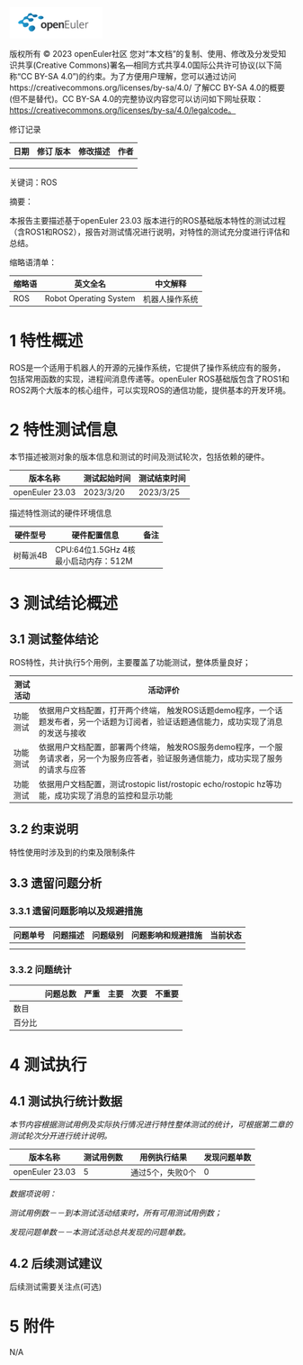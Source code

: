 ![avatar](../../images/openEuler.png)


版权所有 © 2023  openEuler社区
 您对“本文档”的复制、使用、修改及分发受知识共享(Creative Commons)署名—相同方式共享4.0国际公共许可协议(以下简称“CC BY-SA 4.0”)的约束。为了方便用户理解，您可以通过访问https://creativecommons.org/licenses/by-sa/4.0/ 了解CC BY-SA 4.0的概要 (但不是替代)。CC BY-SA 4.0的完整协议内容您可以访问如下网址获取：https://creativecommons.org/licenses/by-sa/4.0/legalcode。

修订记录

| 日期 | 修订   版本 | 修改描述 | 作者 |
| ---- | ----------- | -------- | ---- |
|      |             |          |      |
|      |             |          |      |
|      |             |          |      |

 关键词：ROS

 

摘要：

 本报告主要描述基于openEuler 23.03 版本进行的ROS基础版本特性的测试过程（含ROS1和ROS2），报告对测试情况进行说明，对特性的测试充分度进行评估和总结。

缩略语清单：

| 缩略语 | 英文全名 | 中文解释 |
| ------ | -------- | -------- |
| ROS    | Robot Operating System         |机器人操作系统          |

# 1     特性概述

ROS是一个适用于机器人的开源的元操作系统，它提供了操作系统应有的服务，包括常用函数的实现，进程间消息传递等。openEuler ROS基础版包含了ROS1和ROS2两个大版本的核心组件，可以实现ROS的通信功能，提供基本的开发环境。

# 2     特性测试信息

本节描述被测对象的版本信息和测试的时间及测试轮次，包括依赖的硬件。

| 版本名称 | 测试起始时间 | 测试结束时间 |
| -------- | ------------ | ------------ |
| openEuler 23.03            |  2023/3/20            |     2023/3/25         |

描述特性测试的硬件环境信息

| 硬件型号 | 硬件配置信息 | 备注 |
| -------- | ------------ | ---- |
|   树莓派4B       |   CPU:64位1.5GHz 4核<br>最小启动内存：512M|      |

# 3     测试结论概述

## 3.1   测试整体结论

ROS特性，共计执行5个用例，主要覆盖了功能测试，整体质量良好；

| 测试活动 | 活动评价 |
| -------- | ------------ |
| 功能测试 | 依据用户文档配置，打开两个终端， 触发ROS话题demo程序，一个话题发布者，另一个话题为订阅者，验证话题通信能力，成功实现了消息的发送与接收|
| 功能测试 | 依据用户文档配置，部署两个终端， 触发ROS服务demo程序，一个服务请求者，另一个为服务应答者，验证服务通信能力，成功实现了服务的请求与应答|
| 功能测试 | 依据用户文档配置，测试rostopic list/rostopic echo/rostopic hz等功能，成功实现了消息的监控和显示功能|

## 3.2   约束说明

特性使用时涉及到的约束及限制条件

## 3.3   遗留问题分析

### 3.3.1 遗留问题影响以及规避措施

| 问题单号 | 问题描述 | 问题级别 | 问题影响和规避措施 | 当前状态 |
| -------- | -------- | -------- | ------------------ | -------- |
|          |          |          |                    |          |
|          |          |          |                    |          |

### 3.3.2 问题统计

|        | 问题总数 | 严重 | 主要 | 次要 | 不重要 |
| ------ | -------- | ---- | ---- | ---- | ------ |
| 数目   |          |      |      |      |        |
| 百分比 |          |      |      |      |        |

# 4     测试执行

## 4.1   测试执行统计数据

*本节内容根据测试用例及实际执行情况进行特性整体测试的统计，可根据第二章的测试轮次分开进行统计说明。*

| 版本名称 | 测试用例数 | 用例执行结果 | 发现问题单数 |
| -------- | ---------- | ------------ | ------------ |
|  openEuler 23.03         |      5     |     通过5个，失败0个         |           0   |

*数据项说明：*

*测试用例数－－到本测试活动结束时，所有可用测试用例数；*

*发现问题单数－－本测试活动总共发现的问题单数。*

## 4.2   后续测试建议

后续测试需要关注点(可选)

# 5     附件

N/A
